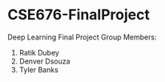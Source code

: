 # CSE676-FinalProject
Deep Learning Final Project 
Group Members:
  1. Ratik Dubey
  2. Denver Dsouza
  3. Tyler Banks
